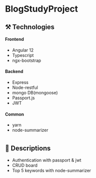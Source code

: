 # BlogStudyProject

## ⚒️ Technologies
#### Frontend
- Angular 12
- Typescript
- ngx-bootstrap

#### Backend
- Express
- Node-restful
- mongo DB(mongoose)
- Passport.js
- JWT

#### Common
- yarn
- node-summarizer

#

## 📑 Descriptions
- Authentication with passport & jwt
- CRUD board
- Top 5 keywords with node-summarizer
